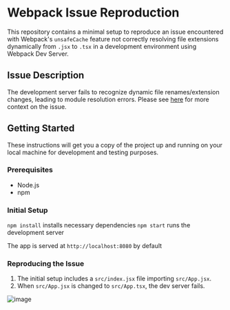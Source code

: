 # Webpack Issue Reproduction

This repository contains a minimal setup to reproduce an issue encountered with Webpack's `unsafeCache` feature not correctly resolving file extensions dynamically from `.jsx` to `.tsx` in a development environment using Webpack Dev Server.

## Issue Description

The development server fails to recognize dynamic file renames/extension changes, leading to module resolution errors. Please see [here](https://github.com/webpack/webpack/discussions/18089) for more context on the issue.

## Getting Started

These instructions will get you a copy of the project up and running on your local machine for development and testing purposes.

### Prerequisites

- Node.js
- npm

### Initial Setup

`npm install` installs necessary dependencies
`npm start` runs the development server

The app is served at `http://localhost:8080` by default

### Reproducing the Issue

1. The initial setup includes a `src/index.jsx` file importing `src/App.jsx`.
2. When `src/App.jsx` is changed to `src/App.tsx`, the dev server fails.

![image](https://github.com/jpbriggs408/Webpack-UnsafeCache-ModuleBuildError-Repro/assets/8880358/dc82f43b-ac1f-4814-94ad-04f49210b4ef)
